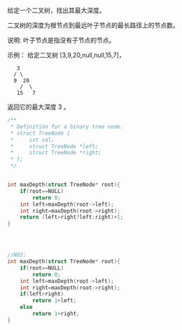 给定一个二叉树，找出其最大深度。

二叉树的深度为根节点到最远叶子节点的最长路径上的节点数。

说明: 叶子节点是指没有子节点的节点。

示例：
给定二叉树 [3,9,20,null,null,15,7]，

       3
      / \
      9  20
        /  \
       15   7

返回它的最大深度 3 。

````c
/**
 * Definition for a binary tree node.
 * struct TreeNode {
 *     int val;
 *     struct TreeNode *left;
 *     struct TreeNode *right;
 * };
 */


int maxDepth(struct TreeNode* root){
    if(root==NULL)
        return 0;
    int left=maxDepth(root->left);
    int right=maxDepth(root->right);
    return (left>right?left:right)+1;
}




//NO2:
int maxDepth(struct TreeNode* root){
    if(root==NULL)
        return 0;
    int left=maxDepth(root->left);
    int right=maxDepth(root->right);
    if(left>right)
        return 1+left;
    else 
        return 1+right;
}
````

